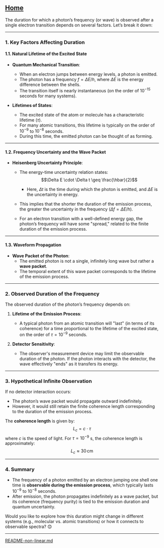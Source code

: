 [Home](https://t2m.io/VwvDcuw)
---

The duration for which a photon’s frequency (or wave) is observed after a single electron transition depends on several factors. Let’s break it down:

---

### **1. Key Factors Affecting Duration**
#### **1.1. Natural Lifetime of the Excited State**
- **Quantum Mechanical Transition**:
  - When an electron jumps between energy levels, a photon is emitted.
  - The photon has a frequency $f = \Delta E / h$, where $\Delta E$ is the energy difference between the shells.
  - The transition itself is nearly instantaneous (on the order of $10^{-15}$ seconds for many systems).

- **Lifetimes of States**:
  - The excited state of the atom or molecule has a characteristic lifetime ($\tau$).
  - For many atomic transitions, this lifetime is typically on the order of $10^{-9}$ to $10^{-8}$ seconds.
  - During this time, the emitted photon can be thought of as forming.

---

#### **1.2. Frequency Uncertainty and the Wave Packet**
- **Heisenberg Uncertainty Principle**:
  - The energy-time uncertainty relation states:
    $$\Delta E \cdot \Delta t \geq \frac{\hbar}{2}$$
    - Here, $\Delta t$ is the time during which the photon is emitted, and $\Delta E$ is the uncertainty in energy.

  - This implies that the shorter the duration of the emission process, the greater the uncertainty in the frequency ($\Delta f = \Delta E / h$).
  - For an electron transition with a well-defined energy gap, the photon’s frequency will have some "spread," related to the finite duration of the emission process.

---

#### **1.3. Waveform Propagation**
- **Wave Packet of the Photon**:
  - The emitted photon is not a single, infinitely long wave but rather a **wave packet**.
  - The temporal extent of this wave packet corresponds to the lifetime of the emission process.

---

### **2. Observed Duration of the Frequency**
The observed duration of the photon’s frequency depends on:
1. **Lifetime of the Emission Process**:
   - A typical photon from an atomic transition will "last" (in terms of its coherence) for a time proportional to the lifetime of the excited state, on the order of $\tau = 10^{-9}$ seconds.

2. **Detector Sensitivity**:
   - The observer's measurement device may limit the observable duration of the photon. If the photon interacts with the detector, the wave effectively "ends" as it transfers its energy.

---

### **3. Hypothetical Infinite Observation**
If no detector interaction occurs:
- The photon’s wave packet would propagate outward indefinitely.
- However, it would still retain the finite coherence length corresponding to the duration of the emission process.

The **coherence length** is given by:
$$L_c = c \cdot \tau$$
where $c$ is the speed of light. For $\tau = 10^{-9}$ s, the coherence length is approximately:
$$L_c \approx 30 \, \text{cm}$$

---

### **4. Summary**
- The frequency of a photon emitted by an electron jumping one shell one time is **observable during the emission process**, which typically lasts $10^{-9}$ to $10^{-8}$ seconds.
- After emission, the photon propagates indefinitely as a wave packet, but its coherence (frequency purity) is tied to the emission duration and quantum uncertainty.

Would you like to explore how this duration might change in different systems (e.g., molecular vs. atomic transitions) or how it connects to observable spectra? 😊


---

[README-non-linear.md](https://t2m.io/J3kLk8g)
